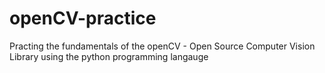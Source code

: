 # openCV-practice
Practing the fundamentals of the openCV - Open Source Computer Vision Library using the python programming langauge
